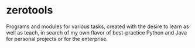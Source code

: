 zerotools
=========

Programs and modules for various tasks, created with the desire to learn as well as teach, in search of my own flavor of best-practice Python and Java for personal projects or for the enterprise.
